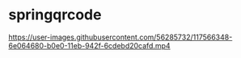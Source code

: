 # springqrcode


https://user-images.githubusercontent.com/56285732/117566348-6e064680-b0e0-11eb-942f-6cdebd20cafd.mp4
